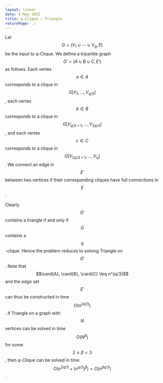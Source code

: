 ```yaml
---
layout: linear
date: 4 May 2025
title: q-Clique → Triangle
returnPage: ./
---
```


Let $$G = (V_1 \cup \cdots \cup V_q, E)$$ be the input to q-Clique.  We define a tripartite graph $$G' = (A \cup B \cup C, E')$$ as follows. Each vertex $$a \in A$$ corresponds to a clique in $$G[V_1, \dots, V_{q/3}]$$, each vertex $$b \in B$$ corresponds to a clique in $$G[V_{q/3+1}, \dots, V_{2q/3}]$$, and each vertex $$c \in C$$ corresponds to a clique in $$G[V_{2q/3+1}, \dots, V_q]$$. We connect an edge in $$E'$$ between two vertices if their corresponding cliques have full connections in $$E$$.

Clearly $$G'$$ contains a triangle if and only if $$G$$ contains a $$q$$-clique. Hence the problem reduces to solving Triangle on $$G'$$. Note that $$\card{A}, \card{B}, \card{C} \leq n^{q/3}$$ and the edge set $$E'$$ can thus be constructed in time $$O(n^{2q/3})$$. If Triangle on a graph with $$N$$ vertices can be solved in time $$O(N^\beta)$$ for some $$2 \leq \beta < 3$$, then q-Clique can be solved in time $$O(n^{2q/3} + (n^{q/3})^\beta) = O(n^{\beta q / 3})$$.
